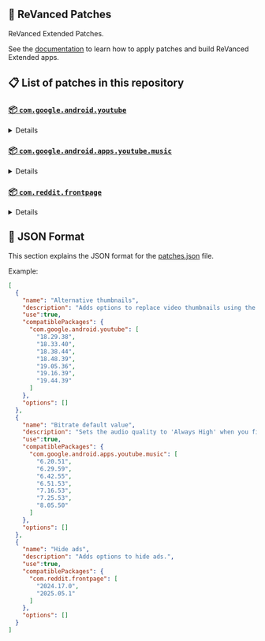 ## 🧩 ReVanced Patches

ReVanced Extended Patches. 

See the [documentation](https://github.com/inotia00/revanced-documentation#readme) to learn how to apply patches and build ReVanced Extended apps.

## 📋 List of patches in this repository

### [📦 `com.google.android.youtube`](https://play.google.com/store/apps/details?id=com.google.android.youtube)
<details>

| 💊 Patch | 📜 Description | 🏹 Target Version |
|:--------:|:--------------:|:-----------------:|
| `Alternative thumbnails` | Adds options to replace video thumbnails using the DeArrow API or image captures from the video. | 18.29.38 ~ 19.44.39 |
| `Ambient mode control` | Adds options to disable Ambient mode and to bypass Ambient mode restrictions. | 18.29.38 ~ 19.44.39 |
| `Bypass URL redirects` | Adds an option to bypass URL redirects and open the original URL directly. | 18.29.38 ~ 19.44.39 |
| `Bypass image region restrictions` | Adds an option to use a different host for static images, so that images blocked in some countries can be received. | 18.29.38 ~ 19.44.39 |
| `Change layout` | Adds an option to change the dp in order to use a tablet or phone layout. | 18.29.38 ~ 19.44.39 |
| `Change live ring click action` | Adds an option to open the channel instead of the live stream when clicking on the live ring. | 18.29.38 ~ 19.44.39 |
| `Change player flyout menu toggles` | Adds an option to use text toggles instead of switch toggles within the additional settings menu. | 18.29.38 ~ 19.44.39 |
| `Change share sheet` | Adds an option to change the in-app share sheet to the system share sheet. | 18.29.38 ~ 19.44.39 |
| `Change start page` | Adds an option to set which page the app opens in instead of the homepage. | 18.29.38 ~ 19.44.39 |
| `Custom Shorts action buttons` | Changes, at compile time, the icon of the action buttons of the Shorts player. | 18.29.38 ~ 19.44.39 |
| `Custom branding icon for YouTube` | Changes the YouTube app icon to the icon specified in patch options. | 18.29.38 ~ 19.44.39 |
| `Custom branding name for YouTube` | Changes the YouTube app name to the name specified in patch options. | 18.29.38 ~ 19.44.39 |
| `Custom double tap length` | Adds Double-tap to seek values that are specified in patch options. | 18.29.38 ~ 19.44.39 |
| `Custom header for YouTube` | Applies a custom header in the top left corner within the app. | 18.29.38 ~ 19.44.39 |
| `Description components` | Adds options to hide and disable description components. | 18.29.38 ~ 19.44.39 |
| `Disable QUIC protocol` | Adds an option to disable CronetEngine's QUIC protocol. | 18.29.38 ~ 19.44.39 |
| `Disable forced auto audio tracks` | Adds an option to disable audio tracks from being automatically enabled. | 18.29.38 ~ 19.44.39 |
| `Disable forced auto captions` | Adds an option to disable captions from being automatically enabled. | 18.29.38 ~ 19.44.39 |
| `Disable haptic feedback` | Adds options to disable haptic feedback when swiping in the video player. | 18.29.38 ~ 19.44.39 |
| `Disable resuming Miniplayer on startup` | Adds an option to disable the Miniplayer 'Continue watching' from resuming on app startup. | 18.29.38 ~ 19.44.39 |
| `Disable resuming Shorts on startup` | Adds an option to disable the Shorts player from resuming on app startup when Shorts were last being watched. | 18.29.38 ~ 19.44.39 |
| `Disable splash animation` | Adds an option to disable the splash animation on app startup. | 18.29.38 ~ 19.44.39 |
| `Enable OPUS codec` | Adds an option to enable the OPUS audio codec if the player response includes it. | 18.29.38 ~ 19.44.39 |
| `Enable debug logging` | Adds an option to enable debug logging. | 18.29.38 ~ 19.44.39 |
| `Enable gradient loading screen` | Adds an option to enable the gradient loading screen. | 18.29.38 ~ 19.44.39 |
| `Force hide player buttons background` | Removes, at compile time, the dark background surrounding the video player controls. | 18.29.38 ~ 19.44.39 |
| `Fullscreen components` | Adds options to hide or change components related to fullscreen. | 18.29.38 ~ 19.44.39 |
| `GmsCore support` | Allows patched Google apps to run without root and under a different package name by using GmsCore instead of Google Play Services. | 18.29.38 ~ 19.44.39 |
| `Hide Shorts dimming` | Removes, at compile time, the dimming effect at the top and bottom of Shorts videos. | 18.29.38 ~ 19.44.39 |
| `Hide accessibility controls dialog` | Removes, at compile time, accessibility controls dialog 'Turn on accessibility controls for the video player?'. | 18.29.38 ~ 19.44.39 |
| `Hide action buttons` | Adds options to hide action buttons under videos. | 18.29.38 ~ 19.44.39 |
| `Hide ads` | Adds options to hide ads. | 18.29.38 ~ 19.44.39 |
| `Hide comments components` | Adds options to hide components related to comments. | 18.29.38 ~ 19.44.39 |
| `Hide feed components` | Adds options to hide components related to feeds. | 18.29.38 ~ 19.44.39 |
| `Hide feed flyout menu` | Adds the ability to hide feed flyout menu components using a custom filter. | 18.29.38 ~ 19.44.39 |
| `Hide layout components` | Adds options to hide general layout components. | 18.29.38 ~ 19.44.39 |
| `Hide player buttons` | Adds options to hide buttons in the video player. | 18.29.38 ~ 19.44.39 |
| `Hide player flyout menu` | Adds options to hide player flyout menu components. | 18.29.38 ~ 19.44.39 |
| `Hide shortcuts` | Remove, at compile time, the app shortcuts that appears when the app icon is long pressed. | 18.29.38 ~ 19.44.39 |
| `Hook YouTube Music actions` | Adds support for opening music in RVX Music using the in-app YouTube Music button. | 18.29.38 ~ 19.44.39 |
| `Hook download actions` | Adds support to download videos with an external downloader app using the in-app download button. | 18.29.38 ~ 19.44.39 |
| `MaterialYou` | Applies the MaterialYou theme for Android 12+ devices. | 18.29.38 ~ 19.44.39 |
| `Miniplayer` | Adds options to change the in-app minimized player, and if patching target 19.16+ adds options to use modern miniplayers. | 18.29.38 ~ 19.44.39 |
| `Navigation bar components` | Adds options to hide or change components related to the navigation bar. | 18.29.38 ~ 19.44.39 |
| `Open links externally` | Adds an option to always open links in your browser instead of the in-app browser. | 18.29.38 ~ 19.44.39 |
| `Overlay buttons` | Adds options to display useful overlay buttons in the video player. | 18.29.38 ~ 19.44.39 |
| `Player components` | Adds options to hide or change components related to the video player. | 18.29.38 ~ 19.44.39 |
| `Remove background playback restrictions` | Removes restrictions on background playback, including for music and kids videos. | 18.29.38 ~ 19.44.39 |
| `Remove viewer discretion dialog` | Adds an option to remove the dialog that appears when opening a video that has been age-restricted by accepting it automatically. This does not bypass the age restriction. | 18.29.38 ~ 19.44.39 |
| `Return YouTube Dislike` | Adds an option to show the dislike count of videos using the Return YouTube Dislike API. | 18.29.38 ~ 19.44.39 |
| `Return YouTube Username` | Adds an option to replace YouTube handles with usernames in comments using YouTube Data API v3. | 18.29.38 ~ 19.44.39 |
| `Sanitize sharing links` | Adds an option to sanitize sharing links by removing tracking query parameters. | 18.29.38 ~ 19.44.39 |
| `Seekbar components` | Adds options to hide or change components related to the seekbar. | 18.29.38 ~ 19.44.39 |
| `Settings for YouTube` | Applies mandatory patches to implement ReVanced Extended settings into the application. | 18.29.38 ~ 19.44.39 |
| `Shorts components` | Adds options to hide or change components related to YouTube Shorts. | 18.29.38 ~ 19.44.39 |
| `Snack bar components` | Adds options to hide or change components related to the snack bar. | 18.29.38 ~ 19.44.39 |
| `SponsorBlock` | Adds options to enable and configure SponsorBlock, which can skip undesired video segments, such as sponsored content. | 18.29.38 ~ 19.44.39 |
| `Spoof app version` | Adds options to spoof the YouTube client version. This can be used to restore old UI elements and features. | 18.29.38 ~ 19.44.39 |
| `Spoof streaming data` | Adds options to spoof the streaming data to allow playback. | 18.29.38 ~ 19.44.39 |
| `Swipe controls` | Adds options for controlling volume and brightness with swiping, and whether to enter fullscreen when swiping down below the player. | 18.29.38 ~ 19.44.39 |
| `Theme` | Changes the app's themes to the values specified in patch options. | 18.29.38 ~ 19.44.39 |
| `Toolbar components` | Adds options to hide or change components located on the toolbar, such as the search bar, header, and toolbar buttons. | 18.29.38 ~ 19.44.39 |
| `Translations for YouTube` | Add translations or remove string resources. | 18.29.38 ~ 19.44.39 |
| `Video playback` | Adds options to customize settings related to video playback, such as default video quality and playback speed. | 18.29.38 ~ 19.44.39 |
| `Visual preferences icons for YouTube` | Adds icons to specific preferences in the settings. | 18.29.38 ~ 19.44.39 |
| `Watch history` | Adds an option to change the domain of the watch history or check its status. | 18.29.38 ~ 19.44.39 |
</details>

### [📦 `com.google.android.apps.youtube.music`](https://play.google.com/store/apps/details?id=com.google.android.apps.youtube.music)
<details>

| 💊 Patch | 📜 Description | 🏹 Target Version |
|:--------:|:--------------:|:-----------------:|
| `Bitrate default value` | Sets the audio quality to 'Always High' when you first install the app. | 6.20.51 ~ 8.05.50 |
| `Bypass image region restrictions` | Adds an option to use a different host for static images, so that images blocked in some countries can be received. | 6.20.51 ~ 8.05.50 |
| `Certificate spoof` | Enables YouTube Music to work with Android Auto by spoofing the YouTube Music certificate. | 6.20.51 ~ 8.05.50 |
| `Change share sheet` | Adds an option to change the in-app share sheet to the system share sheet. | 6.20.51 ~ 8.05.50 |
| `Change start page` | Adds an option to set which page the app opens in instead of the homepage. | 6.20.51 ~ 8.05.50 |
| `Custom branding icon for YouTube Music` | Changes the YouTube Music app icon to the icon specified in patch options. | 6.20.51 ~ 8.05.50 |
| `Custom branding name for YouTube Music` | Changes the YouTube Music app name to the name specified in patch options. | 6.20.51 ~ 8.05.50 |
| `Custom header for YouTube Music` | Applies a custom header in the top left corner within the app. | 6.20.51 ~ 8.05.50 |
| `Dark theme` | Changes the app's dark theme to the values specified in patch options. | 6.20.51 ~ 8.05.50 |
| `Disable Cairo splash animation` | Adds an option to disable Cairo splash animation. | 7.06.54 ~ 8.02.53 |
| `Disable DRC audio` | Adds an option to disable DRC (Dynamic Range Compression) audio. | 6.20.51 ~ 8.05.50 |
| `Disable dislike redirection` | Adds an option to disable redirection to the next track when clicking the Dislike button. | 6.20.51 ~ 8.05.50 |
| `Disable forced auto captions` | Adds an option to disable captions from being automatically enabled. | 6.20.51 ~ 8.05.50 |
| `Disable music video in album` | Adds option to redirect music videos from albums for non-premium users. | 6.20.51 ~ 8.05.50 |
| `Enable OPUS codec` | Adds an option to enable the OPUS audio codec if the player response includes it. | 6.20.51 ~ 8.05.50 |
| `Enable debug logging` | Adds an option to enable debug logging. | 6.20.51 ~ 8.05.50 |
| `Enable landscape mode` | Adds an option to enable landscape mode when rotating the screen on phones. | 6.20.51 ~ 8.05.50 |
| `Flyout menu components` | Adds options to hide or change flyout menu components. | 6.20.51 ~ 8.05.50 |
| `GmsCore support` | Allows patched Google apps to run without root and under a different package name by using GmsCore instead of Google Play Services. | 6.20.51 ~ 8.05.50 |
| `Hide account components` | Adds options to hide components related to the account menu. | 6.20.51 ~ 8.05.50 |
| `Hide action bar components` | Adds options to hide action bar components and replace the offline download button with an external download button. | 6.20.51 ~ 8.05.50 |
| `Hide ads` | Adds options to hide ads. | 6.20.51 ~ 8.05.50 |
| `Hide layout components` | Adds options to hide general layout components. | 6.20.51 ~ 8.05.50 |
| `Hide overlay filter` | Removes, at compile time, the dark overlay that appears when player flyout menus are open. | 6.20.51 ~ 8.05.50 |
| `Hide player overlay filter` | Removes, at compile time, the dark overlay that appears when single-tapping in the player. | 6.20.51 ~ 8.05.50 |
| `Navigation bar components` | Adds options to hide or change components related to the navigation bar. | 6.20.51 ~ 8.05.50 |
| `Player components` | Adds options to hide or change components related to the player. | 6.20.51 ~ 8.05.50 |
| `Remove background playback restrictions` | Removes restrictions on background playback, including for kids videos. | 6.20.51 ~ 8.05.50 |
| `Remove viewer discretion dialog` | Adds an option to remove the dialog that appears when opening a video that has been age-restricted by accepting it automatically. This does not bypass the age restriction. | 6.20.51 ~ 8.05.50 |
| `Restore old style library shelf` | Adds an option to return the Library tab to the old style. | 6.20.51 ~ 8.05.50 |
| `Return YouTube Dislike` | Adds an option to show the dislike count of songs using the Return YouTube Dislike API. | 6.20.51 ~ 8.05.50 |
| `Return YouTube Username` | Adds an option to replace YouTube handles with usernames in comments using YouTube Data API v3. | 6.20.51 ~ 8.05.50 |
| `Sanitize sharing links` | Adds an option to sanitize sharing links by removing tracking query parameters. | 6.20.51 ~ 8.05.50 |
| `Settings for YouTube Music` | Applies mandatory patches to implement ReVanced Extended settings into the application. | 6.20.51 ~ 8.05.50 |
| `SponsorBlock` | Adds options to enable and configure SponsorBlock, which can skip undesired video segments, such as non-music sections. | 6.20.51 ~ 8.05.50 |
| `Spoof app version` | Adds options to spoof the YouTube Music client version. This can be used to restore old UI elements and features. | 6.51.53 ~ 7.16.53 |
| `Spoof client` | Adds options to spoof the client to allow playback. | 6.20.51 ~ 8.05.50 |
| `Translations for YouTube Music` | Add translations or remove string resources. | 6.20.51 ~ 8.05.50 |
| `Video playback` | Adds options to customize settings related to video playback, such as default video quality and playback speed. | 6.20.51 ~ 8.05.50 |
| `Visual preferences icons for YouTube Music` | Adds icons to specific preferences in the settings. | 6.20.51 ~ 8.05.50 |
| `Watch history` | Adds an option to change the domain of the watch history or check its status. | 6.20.51 ~ 8.05.50 |
</details>

### [📦 `com.reddit.frontpage`](https://play.google.com/store/apps/details?id=com.reddit.frontpage)
<details>

| 💊 Patch | 📜 Description | 🏹 Target Version |
|:--------:|:--------------:|:-----------------:|
| `Change package name` | Changes the package name for Reddit to the name specified in patch options. | 2024.17.0 ~ 2025.05.1 |
| `Custom branding name for Reddit` | Changes the Reddit app name to the name specified in patch options. | 2024.17.0 ~ 2025.05.1 |
| `Disable screenshot popup` | Adds an option to disable the popup that appears when taking a screenshot. | 2024.17.0 ~ 2025.05.1 |
| `Hide Recently Visited shelf` | Adds an option to hide the Recently Visited shelf in the sidebar. | 2024.17.0 ~ 2025.05.1 |
| `Hide ads` | Adds options to hide ads. | 2024.17.0 ~ 2025.05.1 |
| `Hide navigation buttons` | Adds options to hide buttons in the navigation bar. | 2024.17.0 ~ 2025.05.1 |
| `Hide recommended communities shelf` | Adds an option to hide the recommended communities shelves in subreddits. | 2024.17.0 ~ 2025.05.1 |
| `Open links directly` | Adds an option to skip over redirection URLs in external links. | 2024.17.0 ~ 2025.05.1 |
| `Open links externally` | Adds an option to always open links in your browser instead of in the in-app-browser. | 2024.17.0 ~ 2025.05.1 |
| `Premium icon` | Unlocks premium app icons. | 2024.17.0 ~ 2025.05.1 |
| `Remove subreddit dialog` | Adds options to remove the NSFW community warning and notifications suggestion dialogs by dismissing them automatically. | 2024.17.0 ~ 2025.05.1 |
| `Sanitize sharing links` | Adds an option to sanitize sharing links by removing tracking query parameters. | 2024.17.0 ~ 2025.05.1 |
| `Settings for Reddit` | Applies mandatory patches to implement ReVanced Extended settings into the application. | 2024.17.0 ~ 2025.05.1 |
</details>



## 📝 JSON Format

This section explains the JSON format for the [patches.json](patches.json) file.

Example:

```json
[
  {
    "name": "Alternative thumbnails",
    "description": "Adds options to replace video thumbnails using the DeArrow API or image captures from the video.",
    "use":true,
    "compatiblePackages": {
      "com.google.android.youtube": [
        "18.29.38",
        "18.33.40",
        "18.38.44",
        "18.48.39",
        "19.05.36",
        "19.16.39",
        "19.44.39"
      ]
    },
    "options": []
  },
  {
    "name": "Bitrate default value",
    "description": "Sets the audio quality to 'Always High' when you first install the app.",
    "use":true,
    "compatiblePackages": {
      "com.google.android.apps.youtube.music": [
        "6.20.51",
        "6.29.59",
        "6.42.55",
        "6.51.53",
        "7.16.53",
        "7.25.53",
        "8.05.50"
      ]
    },
    "options": []
  },
  {
    "name": "Hide ads",
    "description": "Adds options to hide ads.",
    "use":true,
    "compatiblePackages": {
      "com.reddit.frontpage": [
        "2024.17.0",
        "2025.05.1"
      ]
    },
    "options": []
  }
]
```
